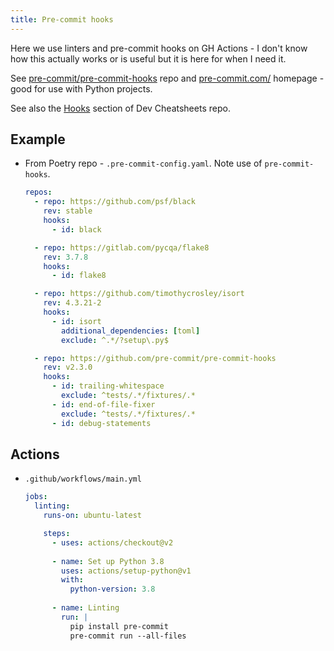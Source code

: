 ```yaml
---
title: Pre-commit hooks
---
```


Here we use linters and pre-commit hooks on GH Actions - I don't know how this actually works or is useful but it is here for when I need it.

See [pre-commit/pre-commit-hooks](https://github.com/pre-commit/pre-commit-hooks) repo and [pre-commit.com/](https://pre-commit.com/) homepage - good for use with Python projects.

See also the [Hooks](https://michaelcurrin.github.io/dev-cheatsheets/cheatsheets/git/hooks.html) section of Dev Cheatsheets repo.


## Example

- From Poetry repo - `.pre-commit-config.yaml`. Note use of `pre-commit-hooks`.
    ```yaml
    repos:
      - repo: https://github.com/psf/black
        rev: stable
        hooks:
          - id: black

      - repo: https://gitlab.com/pycqa/flake8
        rev: 3.7.8
        hooks:
          - id: flake8

      - repo: https://github.com/timothycrosley/isort
        rev: 4.3.21-2
        hooks:
          - id: isort
            additional_dependencies: [toml]
            exclude: ^.*/?setup\.py$

      - repo: https://github.com/pre-commit/pre-commit-hooks
        rev: v2.3.0
        hooks:
          - id: trailing-whitespace
            exclude: ^tests/.*/fixtures/.*
          - id: end-of-file-fixer
            exclude: ^tests/.*/fixtures/.*
          - id: debug-statements
    ```

## Actions

- `.github/workflows/main.yml`
    ```yaml
    jobs:
      linting:
        runs-on: ubuntu-latest

        steps:
          - uses: actions/checkout@v2
          
          - name: Set up Python 3.8
            uses: actions/setup-python@v1
            with:
              python-version: 3.8
              
          - name: Linting
            run: |
              pip install pre-commit
              pre-commit run --all-files
    ```
